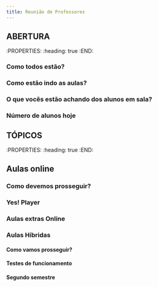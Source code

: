 ```yaml
---
title: Reunião de Professores
---
```


## **ABERTURA**
:PROPERTIES:
:heading: true
:END:
### Como todos estão?
### Como estão indo as aulas?
### O que vocês estão achando dos alunos em sala?
### Número de alunos hoje
## **TÓPICOS**
:PROPERTIES:
:heading: true
:END:
## **Aulas online**
### Como devemos prosseguir?
### Yes! Player
### Aulas extras Online
### **Aulas Híbridas**
#### Como vamos prosseguir?
#### Testes de funcionamento
#### Segundo semestre

